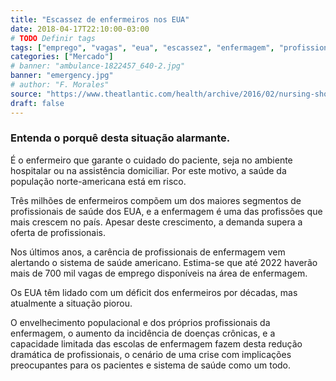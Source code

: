```yaml
---
title: "Escassez de enfermeiros nos EUA"
date: 2018-04-17T22:10:00-03:00
# TODO Definir tags
tags: ["emprego", "vagas", "eua", "escassez", "enfermagem", "profissionais", "estimativa"]
categories: ["Mercado"]
# banner: "ambulance-1822457_640-2.jpg"
banner: "emergency.jpg"
# author: "F. Morales"
source: "https://www.theatlantic.com/health/archive/2016/02/nursing-shortage/459741/"
draft: false
---
```


### Entenda o porquê desta situação alarmante.

É o enfermeiro que garante o cuidado do paciente, seja no ambiente hospitalar ou na assistência domiciliar. Por este motivo, a saúde da população norte-americana está em risco.

Três milhões de enfermeiros compõem um dos maiores segmentos de profissionais de saúde dos EUA, e a enfermagem é uma das profissões que mais crescem no país. Apesar deste crescimento, a demanda supera a oferta de profissionais.

Nos últimos anos, a carência de profissionais de enfermagem vem alertando o sistema de saúde americano. Estima-se que até 2022 haverão mais de 700 mil vagas de emprego disponíveis na área de enfermagem.

Os EUA têm lidado com um déficit dos enfermeiros por décadas, mas atualmente a situação piorou.

O envelhecimento populacional e dos próprios profissionais da enfermagem, o aumento da incidência de doenças crônicas, e a capacidade limitada das escolas de enfermagem fazem desta redução dramática de profissionais, o cenário de uma crise com implicações preocupantes para os pacientes e sistema de saúde como um todo.
